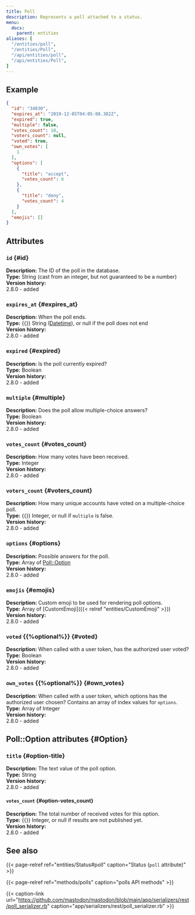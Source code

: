 ```yaml
---
title: Poll
description: Represents a poll attached to a status.
menu:
  docs:
    parent: entities
aliases: [
  "/entities/poll",
  "/entities/Poll",
  "/api/entities/poll",
  "/api/entities/Poll",
]
---
```


## Example

```json
{
  "id": "34830",
  "expires_at": "2019-12-05T04:05:08.302Z",
  "expired": true,
  "multiple": false,
  "votes_count": 10,
  "voters_count": null,
  "voted": true,
  "own_votes": [
    1
  ],
  "options": [
    {
      "title": "accept",
      "votes_count": 6
    },
    {
      "title": "deny",
      "votes_count": 4
    }
  ],
  "emojis": []
}
```

## Attributes

### `id` {#id}

**Description:** The ID of the poll in the database.\
**Type:** String (cast from an integer, but not guaranteed to be a number)\
**Version history:**\
2.8.0 - added

### `expires_at` {#expires_at}

**Description:** When the poll ends.\
**Type:** {{<nullable>}} String ([Datetime](/api/datetime-format#datetime)), or null if the poll does not end\
**Version history:**\
2.8.0 - added

### `expired` {#expired}

**Description:** Is the poll currently expired?\
**Type:** Boolean\
**Version history:**\
2.8.0 - added

### `multiple` {#multiple}

**Description:** Does the poll allow multiple-choice answers?\
**Type:** Boolean\
**Version history:**\
2.8.0 - added

### `votes_count` {#votes_count}

**Description:** How many votes have been received.\
**Type:** Integer\
**Version history:**\
2.8.0 - added

### `voters_count` {#voters_count}

**Description:** How many unique accounts have voted on a multiple-choice poll.\
**Type:** {{<nullable>}} Integer, or null if `multiple` is false.\
**Version history:**\
2.8.0 - added

### `options` {#options}

**Description:** Possible answers for the poll.\
**Type:** Array of [Poll::Option](#Option)\
**Version history:**\
2.8.0 - added

### `emojis` {#emojis}

**Description:** Custom emoji to be used for rendering poll options.\
**Type:** Array of [CustomEmoji]({{< relref "entities/CustomEmoji" >}})\
**Version history:**\
2.8.0 - added

### `voted` {{%optional%}} {#voted}

**Description:** When called with a user token, has the authorized user voted?\
**Type:** Boolean\
**Version history:**\
2.8.0 - added

### `own_votes` {{%optional%}} {#own_votes}

**Description:** When called with a user token, which options has the authorized user chosen? Contains an array of index values for `options`.\
**Type:** Array of Integer\
**Version history:**\
2.8.0 - added

## Poll::Option attributes {#Option}

### `title` {#option-title}

**Description:** The text value of the poll option.\
**Type:** String\
**Version history:**\
2.8.0 - added

#### `votes_count` {#option-votes_count}

**Description:** The total number of received votes for this option.\
**Type:** {{<nullable>}} Integer, or null if results are not published yet.\
**Version history:**\
2.8.0 - added

## See also

{{< page-relref ref="entities/Status#poll" caption="Status (`poll` attribute)" >}}

{{< page-relref ref="methods/polls" caption="polls API methods" >}}

{{< caption-link url="https://github.com/mastodon/mastodon/blob/main/app/serializers/rest/poll_serializer.rb" caption="app/serializers/rest/poll_serializer.rb" >}}





